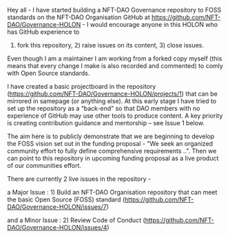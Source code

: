 Hey all - I have started building a NFT-DAO Governance repository to FOSS standards on the NFT-DAO Organisation GitHub at https://github.com/NFT-DAO/Governance-HOLON - I would encourage anyone in this HOLON who has GitHub experience to 

1) fork this repository, 2) raise issues on its content, 3) close issues.

Even though I am a maintainer I am working from a forked copy myself (this means that every change I make is also recorded and commented) to comly with Open Source standards.

I have created a basic projectboard in the repository (https://github.com/NFT-DAO/Governance-HOLON/projects/1) that can be mirrored in samepage (or anything else). At this early stage I have tried to set up the repository as a “back-end” so that DAO members with no experience of GitHub may use other tools to produce content. A key priority is creating contribution guidance and mentorship – see Issue 1 below.

The aim here is to publicly demonstrate that we are beginning to develop the FOSS vision set out in the funding proposal - "We seek an organized community effort to fully define comprehensive requirements ..". Then we can point to this repository in upcoming funding proposal as a live product of our communities effort.

There are currently 2 live issues in the repository - 

a Major Issue : 1) Build an NFT-DAO Organisation repository that can meet the basic Open Source (FOSS) standard (https://github.com/NFT-DAO/Governance-HOLON/issues/7) 

and a Minor Issue : 2) Review Code of Conduct (https://github.com/NFT-DAO/Governance-HOLON/issues/4)
